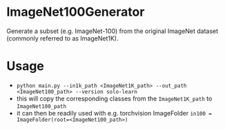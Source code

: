 # ImageNet100Generator

Generate a subset (e.g. ImageNet-100) from the original ImageNet dataset (commonly referred to as ImageNet1K).

# Usage

- `python main.py --in1k_path <ImageNet1K_path> --out_path <ImageNet100_path> --version solo-learn`
- this will copy the corresponding classes from the `ImageNet1K_path` to `ImageNet100_path`
- it can then be readily used with e.g. torchvision ImageFolder `in100 = ImageFolder(root=<ImageNet100_path>)`
